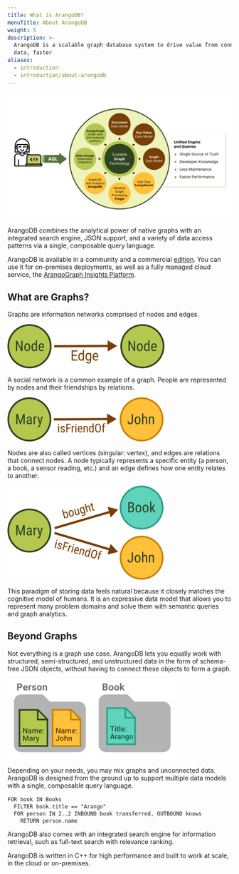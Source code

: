 ```yaml
---
title: What is ArangoDB?
menuTitle: About ArangoDB
weight: 5
description: >-
  ArangoDB is a scalable graph database system to drive value from connected
  data, faster
aliases:
  - introduction
  - introduction/about-arangodb
---
```

![ArangoDB Overview Diagram](../../images/arangodb-overview-diagram.png)

ArangoDB combines the analytical power of native graphs with an integrated
search engine, JSON support, and a variety of data access patterns via a single,
composable query language.

ArangoDB is available in a community and a commercial [edition](features/_index.md).
You can use it for on-premises deployments, as well as a fully managed
cloud service, the [ArangoGraph Insights Platform](../arangograph/_index.md).

## What are Graphs?

Graphs are information networks comprised of nodes and edges.

![An arrow labeled as "Edge" pointing from one circle to another, both labeled "Node"](../../images/data-model-graph-relation-abstract-edge.png)

A social network is a common example of a graph. People are represented by nodes
and their friendships by relations.

![Two circles labeled "Mary" and "John", with an arrow labeled "isFriendOf" pointing from "Mary" to "John"](../../images/data-model-graph-relation-concrete.png)

Nodes are also called vertices (singular: vertex), and edges are relations that
connect nodes.
A node typically represents a specific entity (a person, a book, a sensor
reading, etc.) and an edge defines how one entity relates to another.

![Three circles labeled "Mary", "Book", and "John", with an arrow labeled "bought" from "Mary" to "Book" and an arrow labeled "isFriendOf" from "Mary" to "John"](../../images/data-model-graph-relations.png)

This paradigm of storing data feels natural because it closely matches the
cognitive model of humans. It is an expressive data model that allows you to
represent many problem domains and solve them with semantic queries and graph
analytics.

## Beyond Graphs

Not everything is a graph use case. ArangoDB lets you equally work with
structured, semi-structured, and unstructured data in the form of schema-free
JSON objects, without having to connect these objects to form a graph.

![Person Mary, Book ArangoDB](../../images/data-model-document.png)

Depending on your needs, you may mix graphs and unconnected data.
ArangoDB is designed from the ground up to support multiple data models with a
single, composable query language.

```aql
FOR book IN Books
  FILTER book.title == "Arango"
  FOR person IN 2..2 INBOUND book transferred, OUTBOUND knows
    RETURN person.name
```

ArangoDB also comes with an integrated search engine for information retrieval,
such as full-text search with relevance ranking.

ArangoDB is written in C++ for high performance and built to work at scale, in
the cloud or on-premises.

<!-- deployment options, move from features page, on-prem vs cloud? -->
